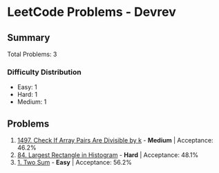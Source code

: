 # LeetCode Problems - Devrev

## Summary
Total Problems: 3

### Difficulty Distribution

- Easy: 1
- Hard: 1
- Medium: 1

## Problems

1. [1497. Check If Array Pairs Are Divisible by k](https://leetcode.com/problems/check-if-array-pairs-are-divisible-by-k/) - **Medium** | Acceptance: 46.2%
2. [84. Largest Rectangle in Histogram](https://leetcode.com/problems/largest-rectangle-in-histogram/) - **Hard** | Acceptance: 48.1%
3. [1. Two Sum](https://leetcode.com/problems/two-sum/) - **Easy** | Acceptance: 56.2%